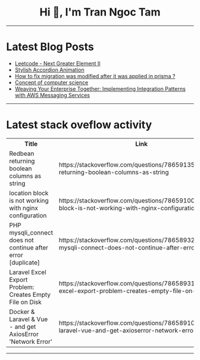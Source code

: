 <h1 align="center">Hi 👋, I'm Tran Ngoc Tam</h1>

---

# Latest Blog Posts 
<!-- BLOG-POST-LIST:START -->
- [Leetcode - Next Greater Element II](https://dev.to/rakeshreddy512/leetcode-next-greater-element-ii-6g)
- [Stylish Accordion Animation](https://dev.to/alcu1n/stylish-accordion-animation-233f)
- [How to fix migration was modified after it was applied in prisma ?](https://dev.to/uttammarandi/how-to-fix-the-migration-was-modified-after-it-was-applied-in-prisma--14h7)
- [Concept of computer science](https://dev.to/milesonerd/concept-of-computer-science-4g31)
- [Weaving Your Enterprise Together: Implementing Integration Patterns with AWS Messaging Services](https://dev.to/virajlakshitha/weaving-your-enterprise-together-implementing-integration-patterns-with-aws-messaging-services-14o6)
<!-- BLOG-POST-LIST:END -->

---

# Latest stack oveflow activity
<table>
  <tr><th>Title</th><th>Link</th></tr>
  <!-- STACKOVERFLOW:START --><tr><td>Redbean returning boolean columns as string</td><td>https://stackoverflow.com/questions/78659135/redbean-returning-boolean-columns-as-string</td></tr><tr><td>location block is not working with nginx configuration</td><td>https://stackoverflow.com/questions/78659100/location-block-is-not-working-with-nginx-configuration</td></tr><tr><td>PHP mysqli_connect does not continue after error [duplicate]</td><td>https://stackoverflow.com/questions/78658932/php-mysqli-connect-does-not-continue-after-error</td></tr><tr><td>Laravel Excel Export Problem: Creates Empty File on Disk</td><td>https://stackoverflow.com/questions/78658931/laravel-excel-export-problem-creates-empty-file-on-disk</td></tr><tr><td>Docker &amp; Laravel &amp; Vue - and get AxiosError &#39;Network Error&#39;</td><td>https://stackoverflow.com/questions/78658910/docker-laravel-vue-and-get-axioserror-network-error</td></tr><!-- STACKOVERFLOW:END -->
</table>

---


